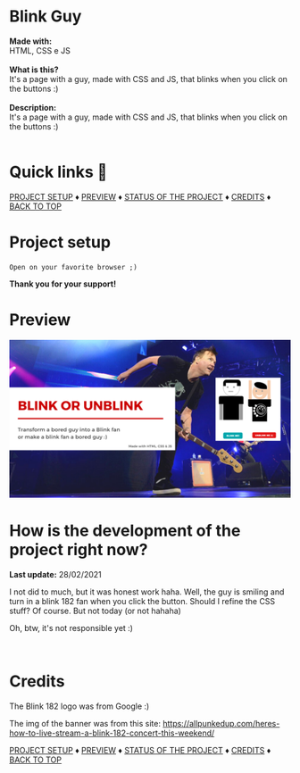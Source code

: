 # Blink Guy

<b>Made with:</b><br/>
HTML, CSS e JS
<br/><br/>
<b>What is this?</b><br/>
It's a page with a guy, made with CSS and JS, that blinks when you click on the buttons :)
<br/><br/>
<b>Description:</b><br/>
It's a page with a guy, made with CSS and JS, that blinks when you click on the buttons :)
<br/><br/>
# Quick links &#128150;
<div>
  
[PROJECT SETUP](#Project-setup) &diams; [PREVIEW](#Preview) &diams; [STATUS OF THE PROJECT](#How-is-the-development-of-the-project-right-now) &diams; [CREDITS](#Credits) &diams; [BACK TO TOP](#Blink-Guy)

<div>

# Project setup
```
Open on your favorite browser ;)
```

<b>Thank you for your support!</b>

# Preview
<img src="./src/img/banner.png" alt="The blink guy ;)" />


# How is the development of the project right now?
<b>Last update:</b> 28/02/2021

I not did to much, but it was honest work haha.
Well, the guy is smiling and turn in a blink 182 fan when you click the button.
Should I refine the CSS stuff? Of course. But not today (or not hahaha)

Oh, btw, it's not responsible yet :)

<br/>

# Credits

The Blink 182 logo was from Google :)

The img of the banner was from this site:
https://allpunkedup.com/heres-how-to-live-stream-a-blink-182-concert-this-weekend/


<div>
  
[PROJECT SETUP](#Project-setup) &diams; [PREVIEW](#Preview) &diams; [STATUS OF THE PROJECT](#How-is-the-development-of-the-project-right-now) &diams; [CREDITS](#Credits) &diams; [BACK TO TOP](#Blink-Guy)

<div>
